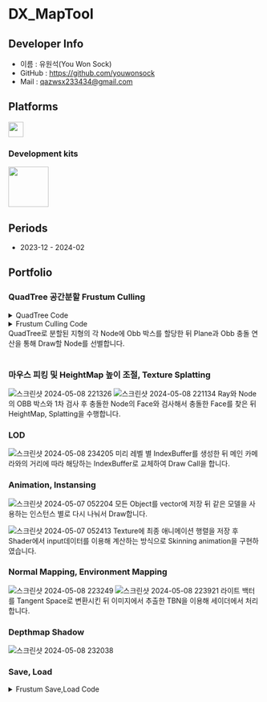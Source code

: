 # DX_MapTool

## Developer Info
* 이름 : 유원석(You Won Sock)
* GitHub : https://github.com/youwonsock
* Mail : qazwsx233434@gmail.com

<b><h2>Platforms</h2></b>

<p>
<img src="https://upload.wikimedia.org/wikipedia/commons/c/c7/Windows_logo_-_2012.png" height="30">
</p>

### Development kits

<p>
<img src="https://upload.wikimedia.org/wikipedia/commons/7/7f/Microsoft-DirectX-Logo-wordmark.svg" height="80">
</p>

## Periods

* 2023-12 - 2024-02

## Portfolio

### QuadTree 공간분할 Frustum Culling
  <details>
  <summary>QuadTree Code</summary>
  <div markdown="1">
    
  ```cpp

    void SpaceDivideTree::BuildTree(std::shared_ptr<SectionNode> pNode)
    {
        if (SubDivide(pNode))
        {
            for (int iNode = 0; iNode < 4; ++iNode)
                BuildTree(pNode->childNodeList[iNode]);
        }
    }
    
    bool SpaceDivideTree::SubDivide(std::shared_ptr<SectionNode> pNode)
    {
        if (pNode == nullptr) return false;
    
        auto& conerIndexList = pNode->cornerIndexList;
        UINT width = terrain.lock()->rowNum;
    
        // 최대 깊이 한도로 제한한다.
        if (maxDepth <= pNode->depth)
        {
            pNode->isLeafNode = true;
            
            UpdateVertexList(pNode);
    
            pNode->SetVertexBuffer();
            pNode->SetBoundingBox();
    
            leafNodeMap.insert(std::make_pair(pNode->nodeIndex, pNode));
    
            return false;
        }
    
        // 우상귀 = 좌측코너 + 스플릿크기
        // 우하귀 = 우상귀 + ( 스플릿 크기 * 전체맵 가로크기 )
    
        UINT dwOffsetX = (conerIndexList[1] - conerIndexList[0]);
        UINT dwOffsetZ = ((conerIndexList[2] - conerIndexList[0]) / width);
    
    	UINT dwWidthSplit = CheckSize(dwOffsetX);
    	UINT dwHeightplit = CheckSize(dwOffsetZ);
        UINT dwSplitCenter = (conerIndexList[0] + dwWidthSplit) + (dwHeightplit * width);
    
        UINT dwEdgeCenter[4];
        dwEdgeCenter[0] = conerIndexList[0] + dwWidthSplit;
        dwEdgeCenter[1] = conerIndexList[1] + dwHeightplit * width;
        dwEdgeCenter[2] = conerIndexList[2] + dwWidthSplit;
        dwEdgeCenter[3] = conerIndexList[0] + dwHeightplit * width;
    
        pNode->childNodeList.push_back(CreateNode(pNode, conerIndexList[0],
            dwEdgeCenter[0],
            dwEdgeCenter[3],
            dwSplitCenter));
    
        pNode->childNodeList.push_back(CreateNode(pNode, dwEdgeCenter[0],
    		conerIndexList[1],
            dwSplitCenter,
            dwEdgeCenter[1]));
    
        pNode->childNodeList.push_back(CreateNode(pNode, dwEdgeCenter[3],
            dwSplitCenter,
    		conerIndexList[2],
            dwEdgeCenter[2]));
    
        pNode->childNodeList.push_back(CreateNode(pNode, dwSplitCenter,
            dwEdgeCenter[1],
            dwEdgeCenter[2],
    		conerIndexList[3]));
    
        return true;
    }

  ```
  </div>
  </details>
  
  <details>
  <summary>Frustum Culling Code</summary>
  <div markdown="1">
    
  ```cpp
    
    bool Collision::CubeToPlane(const Cube& cube, const Plane& plane)
    {
    	float fDist = 0.0f;
    	float fPlaneToCenter = 0.0f;
    	Vector3 vDir;
    
    	Vector3 axisVec[3];
    	axisVec[0] = cube.axisVector[0]; axisVec[0].Normalize();
    	axisVec[1] = cube.axisVector[1]; axisVec[1].Normalize();
    	axisVec[2] = cube.axisVector[2]; axisVec[2].Normalize();
    
    	vDir = axisVec[0] * (cube.size.x * 0.5f);
    	fDist += fabs(plane.normal.x * vDir.x + plane.normal.y * vDir.y + plane.normal.z * vDir.z);
    	vDir = axisVec[1] * (cube.size.y * 0.5f);
    	fDist += fabs(plane.normal.x * vDir.x + plane.normal.y * vDir.y + plane.normal.z * vDir.z);
    	vDir = axisVec[2] * (cube.size.z * 0.5f);
    	fDist += fabs(plane.normal.x * vDir.x + plane.normal.y * vDir.y + plane.normal.z * vDir.z);
    
    	fPlaneToCenter = plane.normal.x * cube.center.x + plane.normal.y * cube.center.y 
    						+ plane.normal.z * cube.center.z + plane.normal.w;
    
    	if (fPlaneToCenter < -fDist)
    		return false;
    
    	return true;
    }

  ```
  </div>
  </details>
  QuadTree로 분할된 지형의 각 Node에 Obb 박스를 할당한 뒤 Plane과 Obb 충돌 연산을 통해 Draw할 Node를 선별합니다. 
  </br></br>



### 마우스 피킹 및 HeightMap 높이 조절, Texture Splatting
![스크린샷 2024-05-08 221326](https://github.com/youwonsock/DX_Maptool/assets/46276141/286c92c6-c4c7-4896-8f9e-10062d9e1a43)
![스크린샷 2024-05-08 221134](https://github.com/youwonsock/DX_Maptool/assets/46276141/079d9366-5c51-4b7f-a2d3-9f377b62cf41)
Ray와 Node의 OBB 박스와 1차 검사 후 충돌한 Node의 Face와 검사해서 충돌한 Face를 찾은 뒤 HeightMap, Splatting을 수행합니다.



### LOD
![스크린샷 2024-05-08 234205](https://github.com/youwonsock/DX_Maptool/assets/46276141/8a2b56b9-affb-435a-a364-dd377329dd66)
미리 레벨 별 IndexBuffer를 생성한 뒤 메인 카메라와의 거리에 따라 해당하는 IndexBuffer로 교체하여 Draw Call을 합니다. 



### Animation, Instansing
![스크린샷 2024-05-07 052204](https://github.com/youwonsock/DX_Maptool/assets/46276141/760739fd-58e9-43d2-8e7b-c13f05e6d444)
모든 Object를 vector에 저장 뒤 같은 모델을 사용하는 인스턴스 별로 다시 나눠서 Draw합니다. 

![스크린샷 2024-05-07 052413](https://github.com/youwonsock/DX_Maptool/assets/46276141/7b012611-386c-45b6-b570-06c5cfd4abc2)
Texture에 최종 애니메이션 행렬을 저장 후 Shader에서 input데이터를 이용해 계산하는 방식으로 Skinning animation을 구현하였습니다.



### Normal Mapping, Environment Mapping
![스크린샷 2024-05-08 223249](https://github.com/youwonsock/DX_Maptool/assets/46276141/55003ea8-8d95-4903-a2ce-88db5de5e210)
![스크린샷 2024-05-08 223921](https://github.com/youwonsock/DX_Maptool/assets/46276141/6789476e-6a57-4b2f-be32-18e1b7f931df)
라이트 백터를 Tangent Space로 변환시킨 뒤 이미지에서 추출한 TBN을 이용해 세이더에서 처리합니다.



### Depthmap Shadow
![스크린샷 2024-05-08 232038](https://github.com/youwonsock/DX_Maptool/assets/46276141/88fbd932-9cb8-453e-b5c0-a52856288f08)

### Save, Load

  <details>
  <summary>Frustum Save,Load Code</summary>
  <div markdown="1">
    
  ```cpp
    
    void Terrain::SaveMapData(std::wstring mapDataPath)
    {
    	std::shared_ptr<FileUtils> file = std::make_shared<FileUtils>();
    	file->Open(mapDataPath, FileMode::Write);
    
    	file->Write<std::string>(Utils::WStringToString(baseTexturePath));
    	file->Write<std::string>(Utils::WStringToString(splattingDataPath));
    	file->Write<std::string>(Utils::WStringToString(heightMapFilePath));
    	file->Write<std::string>(Utils::WStringToString(sceneFilePath));
    
    	file->Write<float>(heightScale);
    	file->Write<UINT>(rowNum);
    	file->Write<UINT>(colNum);
    	file->Write<int>(devideTreeDepth);
    	file->Write<float>(cellDistance);
    
    	heightMap->SaveHeightMap(heightMapFilePath);
    
    	PathString alphaPath(heightMapFilePath.c_str());
    	std::wstring alphaDrive = alphaPath.Drive;
    	std::wstring alphaDir = alphaPath.Dir;
    	std::wstring alphaFileName = alphaPath.Filename;
    	std::wstring alphaTexPath = alphaDrive + alphaDir + alphaFileName + L"_alpha.png";
    
    	splatting->Save(splattingDataPath, alphaTexPath);
    
    	spaceDivideTree->SaveScene(sceneFilePath);
    }
    
    void Terrain::LoadMapData(std::wstring mapDataPath)
    {
    	std::shared_ptr<FileUtils> file = std::make_shared<FileUtils>();
    
    	heightScale = mapDataDesc.heightScale;
    	this->rowNum = mapDataDesc.rowNum;
    	this->colNum = mapDataDesc.colNum;
    	devideTreeDepth = mapDataDesc.devideTreeDepth;
    	cellDistance = mapDataDesc.cellDistance;
    
    	baseTexturePath = L"../../Res/MapData/grass.jpg";
    	splattingDataPath = L"../../Res/MapData/splattingData" + std::to_wstring(rowNum) + L".splattingData";
    	heightMapFilePath = L"../../Res/MapData/heightMapTexture" + std::to_wstring(rowNum) + L".png";
    	sceneFilePath = L"../../Res/MapData/sceneFile" + std::to_wstring(rowNum) + L".sceneData";
    
    	if (file->Open(mapDataPath, FileMode::Read))
    	{
    		std::string baseTexture = file->Read<std::string>();
    		baseTexturePath = Utils::StringToWString(baseTexture);
    
    		std::string splattingData = file->Read<std::string>();
    		splattingDataPath = Utils::StringToWString(splattingData);
    
    		std::string heightMap = file->Read<std::string>();
    		heightMapFilePath = Utils::StringToWString(heightMap);
    
    		std::string scene = file->Read<std::string>();
    		sceneFilePath = Utils::StringToWString(scene);
    
    		heightScale = file->Read<float>();
    		rowNum = file->Read<UINT>();
    		colNum = file->Read<UINT>();
    		devideTreeDepth = file->Read<int>();
    		cellDistance = file->Read<float>();
    	}
    
    	// set resource, make picking, map renderer
    	{
    		shader = ResourceManager::GetInstance().Load<Shader>(L"MapToolShader", L"Shader/MapToolShader/MapToolShader.fx");
    
    		texture = ResourceManager::GetInstance().Load<Texture>(L"MapToolTexture", baseTexturePath, false);
    		shader->GetSRV("DiffuseMap")->SetResource(texture->GetShaderResourceView().Get());
    	}
    
    	// height map
    	{
    		heightMap->Init(rowNum, colNum, heightScale, heightMapFilePath);
    
    		// after height map create rowNum, colNum is power of 2 + 1
    		rowCellNum = rowNum - 1;
    		colCellNum = colNum - 1;
    		vertexCount = rowNum * colNum;
    		faceCount = rowCellNum * colCellNum * 2;
    	}
    
    	// splatting
    	{
    		splatting->Init(splattingDataPath, rowNum, colNum);
    	}
    
    	CreateVertexData();
    	CreateIndexData();
    
    	// GenerateVertexNormal, make normal table;
    	InitFaceNormal();
    	GenNormalLookupTable();
    	CalcPerVertexNormalsFastLookup();
    
    	// quad tree
    	spaceDivideTree->Init(shared_from_this());
    
    	// init color
    	splatting->SetVertexByTexture(vertices);
    
    	// create leaf node index list(for picking)
    	CreateLeafNodeIndexList();
    
    	// init map renderer
    	mapRenderer->Init();
    }

  ```
